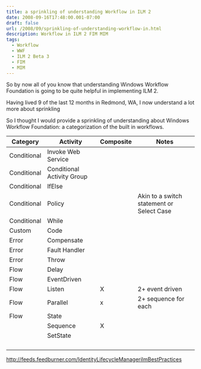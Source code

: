 ```yaml
---
title: a sprinkling of understanding Workflow in ILM 2
date: 2008-09-16T17:48:00.001-07:00
draft: false
url: /2008/09/sprinkling-of-understanding-workflow-in.html
description: Workflow in ILM 2 FIM MIM
tags:
  - Workflow
  - WWF
  - ILM 2 Beta 3
  - FIM
  - MIM
---
```

So by now all of you know that understanding Windows Workflow Foundation is going to be quite helpful in implementing ILM 2.

Having lived 9 of the last 12 months in Redmond, WA, I now understand a lot more about sprinkling

So I thought I would provide a sprinkling of understanding about Windows Workflow Foundation: a categorization of the built in workflows.

| Category     | Activity                   | Composite | Notes                                     |
|-------------|----------------------------|-----------|-------------------------------------------|
| Conditional | Invoke Web Service         |           |                                           |
| Conditional | Conditional Activity Group |           |                                           |
| Conditional | IfElse                     |           |                                           |
| Conditional | Policy                     |           | Akin to a switch statement or Select Case |
| Conditional | While                      |           |                                           |
| Custom      | Code                       |           |                                           |
| Error       | Compensate                 |           |                                           |
| Error       | Fault Handler              |           |                                           |
| Error       | Throw                      |           |                                           |
| Flow        | Delay                      |           |                                           |
| Flow        | EventDriven                |           |                                           |
| Flow        | Listen                     | X         | 2+ event driven                           |
| Flow        | Parallel                   | x         | 2+ sequence for each                      |
| Flow        | State                      |           |                                           |
|             | Sequence                   | X         |                                           |
|             | SetState                   |           |                                           |
|             |                            |           |                                           |
|             |                            |           |                                           |
|             |                            |           |                                           |
|             |                            |           |                                           |
http://feeds.feedburner.com/IdentityLifecycleManagerilmBestPractices